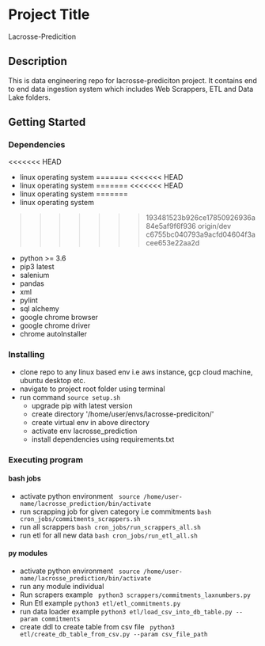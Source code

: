 # Project Title

Lacrosse-Predicition

## Description

This is data engineering repo for lacrosse-prediciton project. It contains end to end data ingestion system which includes Web Scrappers, ETL and Data Lake folders.
## Getting Started

### Dependencies

<<<<<<< HEAD
* linux operating system
=======
<<<<<<< HEAD
* linux operating system
=======
<<<<<<< HEAD
* linux operating system
=======
* linux operating system
>>>>>>> 193481523b926ce17850926936a84e5af9f6f936
>>>>>>> origin/dev
>>>>>>> c6755bc040793a9acfd04604f3acee653e22aa2d
* python >= 3.6
* pip3 latest
* salenium
* pandas
* xml 
* pylint
* sql alchemy
* google chrome browser
* google chrome driver
* chrome autoInstaller

### Installing

* clone repo to any linux based env i.e aws instance, gcp cloud machine, ubuntu desktop etc.
* navigate to project root folder using terminal
* run command `source setup.sh`
    * upgrade pip with latest version 
    * create directory '/home/user/envs/lacrosse-prediciton/'
    * create virtual env in above directory
    * activate env lacrosse_prediction
    * install dependencies using requirements.txt

### Executing program


#### bash jobs
* activate python environment
``` source /home/user-name/lacrosse_prediction/bin/activate```
* run scrapping job for given category i.e commitments 
``` bash cron_jobs/commitments_scrappers.sh ```
* run all scrappers
``` bash cron_jobs/run_scrappers_all.sh ```
* run etl for all new data
``` bash cron_jobs/run_etl_all.sh ```


#### py modules
* activate python environment
``` source /home/user-name/lacrosse_prediction/bin/activate```
* run any module individual
* Run scrapers example
``` python3 scrappers/commitments_laxnumbers.py```
* Run Etl example
``` python3 etl/etl_commitments.py ```
* run data loader example 
``` python3 etl/load_csv_into_db_table.py --param commitments ```
* create ddl to create table from csv file
``` python3 etl/create_db_table_from_csv.py --param csv_file_path```
